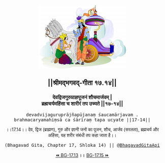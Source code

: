 <center><img src="../../asset/BG.png" alt="#API #bhagavadgitaapi #slok #nodejs #js #api #gitaapi #krishna #hinduism #vedic #ISKCON #shreemadbhagavadgita #technology"/>
<h2>||श्रीमद्‍भगवद्‍-गीता १७.१४||</h2>
<h3>देवद्विजगुरुप्राज्ञपूजनं शौचमार्जवम् |<br/>ब्रह्मचर्यमहिंसा च शारीरं तप उच्यते ||१७-१४||</h3>
<pre>devadvijaguruprājñapūjanaṃ śaucamārjavam .<br/>brahmacaryamahiṃsā ca śārīraṃ tapa ucyate ||17-14||</pre>
<p>।।17.14।। देव, द्विज (ब्राह्मण), गुरु और ज्ञानी जनों का पूजन, शौच, आर्जव (सरलता), ब्रह्मचर्य और अहिंसा, यह शरीर संबंधी तप कहा जाता है।।</p>
<pre>(Bhagavad Gita, Chapter 17, Shloka 14) || <a href="https://twitter.com/bhagavadgitaapi">@BhagavadGitaApi</a></pre><a href="../../17/13">⏪  BG-17.13</a><b>        ।।        </b><a href="../../17/15">BG-17.15  ⏩</a></center></center>